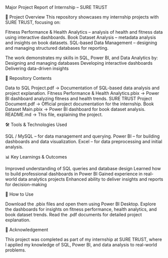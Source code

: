 Major Project Report of Internship – SURE TRUST

📌 Project Overview
This repository showcases my internship projects with SURE TRUST, focusing on:

Fitness Performance & Health Analytics – analysis of health and fitness data using interactive dashboards.
Book Dataset Analysis – metadata analysis and insights on book datasets.
SQL-based Data Management – designing and managing structured databases for reporting.

The work demonstrates my skills in SQL, Power BI, and Data Analytics by:
Designing and managing databases
Developing interactive dashboards
Delivering data-driven insights

📂 Repository Contents

Data to SQL Project.pdf → Documentation of SQL-based data analysis and project explanation.
Fitness Performance & Health Analytics.pbix → Power BI dashboard analyzing fitness and health trends.
SURE TRUST Project Document.pdf → Official project documentation for the internship.
Book Dataset Main.pbix → Power BI dashboard for book dataset analysis.
README.md → This file, explaining the project.

🛠️ Tools & Technologies Used

SQL / MySQL – for data management and querying.
Power BI – for building dashboards and data visualization.
Excel – for data preprocessing and initial analysis.

📊 Key Learnings & Outcomes

Improved understanding of SQL queries and database design
Learned how to build professional dashboards in Power BI
Gained experience in real-world data analytics projects
Enhanced ability to deliver insights and reports for decision-making

🚀 How to Use

Download the .pbix files and open them using Power BI Desktop.
Explore the dashboards for insights on fitness performance, health analytics, and book dataset trends.
Read the .pdf documents for detailed project explanation.

🔗 Acknowledgement

This project was completed as part of my internship at SURE TRUST, where I applied my knowledge of SQL, Power BI, and data analysis to real-world problems.
